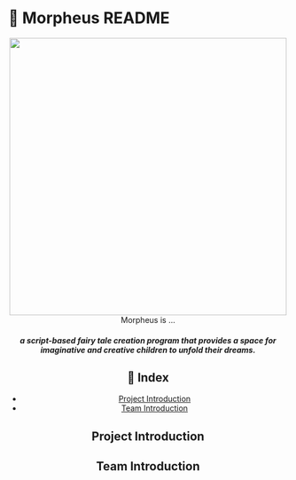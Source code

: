 # 💭 Morpheus README

<center>
  <img src="https://github.com/EN-Morpheus/Morpheus/assets/129165742/df926a45-0ef0-4199-a0cb-59c9619ea57f width="500" height="500")
  <H2>
    Morpheus is ...
  </H2>
  <H5>
    a script-based fairy tale creation program that provides a space for imaginative and creative children to unfold their dreams.
  </H5>

  ##  📄 Index
  - [Project Introduction](#Project-Introduction)
  - [Team Introduction](#Team-Introduction)

  ## Project Introduction

  ## Team Introduction

</center>
